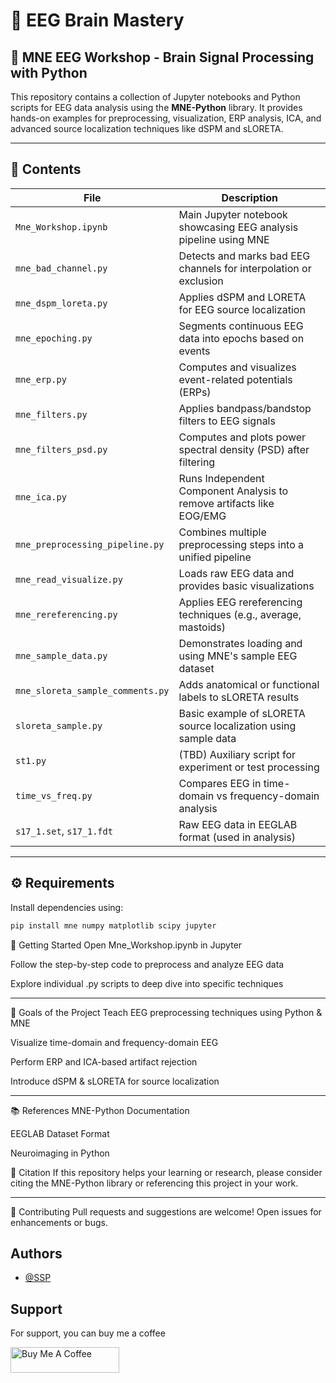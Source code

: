 # 📄 EEG Brain Mastery

## 🧠 MNE EEG Workshop - Brain Signal Processing with Python

This repository contains a collection of Jupyter notebooks and Python scripts for EEG data analysis using the **MNE-Python** library. It provides hands-on examples for preprocessing, visualization, ERP analysis, ICA, and advanced source localization techniques like dSPM and sLORETA.

---

## 📁 Contents

| File | Description |
|------|-------------|
| `Mne_Workshop.ipynb` | Main Jupyter notebook showcasing EEG analysis pipeline using MNE |
| `mne_bad_channel.py` | Detects and marks bad EEG channels for interpolation or exclusion |
| `mne_dspm_loreta.py` | Applies dSPM and LORETA for EEG source localization |
| `mne_epoching.py` | Segments continuous EEG data into epochs based on events |
| `mne_erp.py` | Computes and visualizes event-related potentials (ERPs) |
| `mne_filters.py` | Applies bandpass/bandstop filters to EEG signals |
| `mne_filters_psd.py` | Computes and plots power spectral density (PSD) after filtering |
| `mne_ica.py` | Runs Independent Component Analysis to remove artifacts like EOG/EMG |
| `mne_preprocessing_pipeline.py` | Combines multiple preprocessing steps into a unified pipeline |
| `mne_read_visualize.py` | Loads raw EEG data and provides basic visualizations |
| `mne_rereferencing.py` | Applies EEG rereferencing techniques (e.g., average, mastoids) |
| `mne_sample_data.py` | Demonstrates loading and using MNE's sample EEG dataset |
| `mne_sloreta_sample_comments.py` | Adds anatomical or functional labels to sLORETA results |
| `sloreta_sample.py` | Basic example of sLORETA source localization using sample data |
| `st1.py` | (TBD) Auxiliary script for experiment or test processing |
| `time_vs_freq.py` | Compares EEG in time-domain vs frequency-domain analysis |
| `s17_1.set`, `s17_1.fdt` | Raw EEG data in EEGLAB format (used in analysis) |

---

## ⚙️ Requirements

Install dependencies using:

```bash
pip install mne numpy matplotlib scipy jupyter
```

🚀 Getting Started
Open Mne_Workshop.ipynb in Jupyter

Follow the step-by-step code to preprocess and analyze EEG data

Explore individual .py scripts to deep dive into specific techniques

---

🎯 Goals of the Project
Teach EEG preprocessing techniques using Python & MNE

Visualize time-domain and frequency-domain EEG

Perform ERP and ICA-based artifact rejection

Introduce dSPM & sLORETA for source localization
 
---
📚 References
MNE-Python Documentation

EEGLAB Dataset Format

Neuroimaging in Python

🧠 Citation
If this repository helps your learning or research, please consider citing the MNE-Python library or referencing this project in your work.

---

🤝 Contributing
Pull requests and suggestions are welcome! Open issues for enhancements or bugs.

## Authors

- [@SSP](https://github.com/Awesome-SSP)

## Support

For support, you can buy me a coffee

<a href="https://buymeacoffee.com/i.awesomessp" target="_blank"><img src="https://cdn.buymeacoffee.com/buttons/default-orange.png" alt="Buy Me A Coffee" height="41" width="174"></a>
